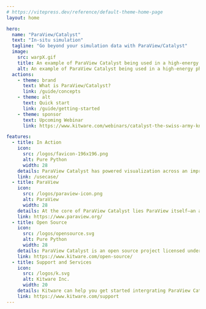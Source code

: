 ```yaml
---
# https://vitepress.dev/reference/default-theme-home-page
layout: home

hero:
  name: "ParaView/Catalyst"
  text: "In-situ simulation"
  tagline: "Go beyond your simulation data with ParaView/Catalyst"
  image:
    src: warpX.gif
    title: An example of ParaView Catalyst being used in a high-energy physics simulation.
    alt: An example of ParaView Catalyst being used in a high-energy physics simulation.
  actions:
    - theme: brand
      text: What is ParaView/Catalyst?
      link: /guide/concepts
    - theme: alt
      text: Quick start
      link: /guide/getting-started
    - theme: sponsor
      text: Upcoming Webinar
      link: https://www.kitware.com/webinars/catalyst-the-swiss-army-knife-for-smarter-simulations/

features:
  - title: In Action
    icon:
      src: /logos/favicon-196x196.png
      alt: Pure Python
      width: 28
    details: ParaView Catalyst has powered visualization across an impressive spectrum of scientific and engineering domains—from the subatomic world of High-Energy Physics to the complex flows of Computational Fluid Dynamics. 
    link: /usecase/
  - title: ParaView
    icon:
      src: /logos/paraview-icon.png
      alt: ParaView
      width: 28
    details: At the core of ParaView Catalyst lies ParaView itself—an award-winning, state-of-the-art platform for scientific visualization and analysis. ParaView seamlessly adapts to a wide range of computational environments, from lightweight laptops to the world’s most powerful exascale supercomputers. 
    link: https://www.paraview.org/
  - title: Open Source
    icon:
      src: /logos/opensource.svg
      alt: Pure Python
      width: 28
    details: ParaView Catalyst is an open source project licensed under BSD 3-Clause license that enables the broadest possible audience, including commercial organizations, to use the software royalty free.
    link: https://www.kitware.com/open-source/
  - title: Support and Services
    icon:
      src: /logos/k.svg
      alt: Kitware Inc.
      width: 20
    details: Kitware can help you get started intergrating ParaView Catalyst into your simulation. Our team is here to help.  Please contact us
    link: https://www.kitware.com/support
---
```

